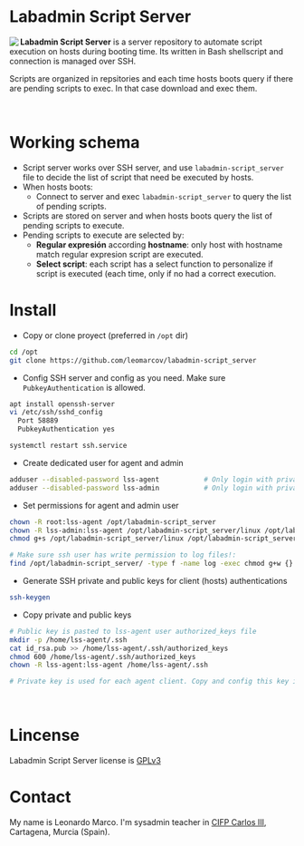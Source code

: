 # Labadmin Script Server
<img align="left" src="https://cdn4.iconfinder.com/data/icons/online-marketing-hand-drawn-vol-1/52/coding__development__programming__html__php__script__webcoding-128.png">

**Labadmin Script Server** is a server repository to automate script execution on hosts during booting time. Its written in Bash shellscript and connection is managed over SSH.

Scripts are organized in repsitories and each time hosts boots query if there are pending scripts to exec. In that case download and exec them.


&nbsp; 
# Working schema
  * Script server works over SSH server, and use `labadmin-script_server` file to decide the list of script that need be executed by hosts.
  * When hosts boots:
    * Connect to server and exec `labadmin-script_server` to query the list of pending scripts.
  * Scripts are stored on server and when hosts boots query the list of pending scripts to execute.
  * Pending scripts to execute are selected by:
    * **Regular expresión** according **hostname**: only host with hostname match regular expresion script are executed.
    * **Select script**: each script has a select function to personalize if script is executed (each time, only if no had a correct execution.
  
# Install
  * Copy or clone proyect (preferred in `/opt` dir)
```bash
cd /opt
git clone https://github.com/leomarcov/labadmin-script_server
 ```
 * Config SSH server and config as you need. Make sure `PubkeyAuthentication` is allowed.
```bash
apt install openssh-server
vi /etc/ssh/sshd_config
  Port 58889
  PubkeyAuthentication yes

systemctl restart ssh.service
 ```
  * Create dedicated user for agent and admin
```bash
adduser --disabled-password lss-agent 			# Only login with private key
adduser --disabled-password lss-admin  			# Only login with private key
```
  * Set permissions for agent and admin user
```bash
chown -R root:lss-agent /opt/labadmin-script_server
chown -R lss-admin:lss-agent /opt/labadmin-script_server/linux /opt/labadmin-script_server/windows
chmod g+s /opt/labadmin-script_server/linux /opt/labadmin-script_server/windows

# Make sure ssh user has write permission to log files!:
find /opt/labadmin-script_server/ -type f -name log -exec chmod g+w {} \;	
 ```
  * Generate SSH private and public keys for client (hosts) authentications
```bash
ssh-keygen
 ```
  * Copy private and public keys
```bash
# Public key is pasted to lss-agent user authorized_keys file
mkdir -p /home/lss-agent/.ssh
cat id_rsa.pub >> /home/lss-agent/.ssh/authorized_keys
chmod 600 /home/lss-agent/.ssh/authorized_keys
chown -R lss-agent:lss-agent /home/lss-agent/.ssh

# Private key is used for each agent client. Copy and config this key in hosts
```



&nbsp;  
# Lincense
Labadmin Script Server license is [GPLv3](LICENSE)

# Contact
My name is Leonardo Marco. I'm sysadmin teacher in [CIFP Carlos III](https://cifpcarlos3.es/), Cartagena, Murcia (Spain).
